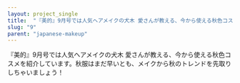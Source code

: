 ```yaml
---
layout: project_single
title:  "『美的』9月号では人気ヘアメイクの犬木 愛さんが教える、今から使える秋色コスメを紹介しています。秋服はまだ早いとも、メイクから秋のトレンドを先取りしちゃいましょう！"
slug: "9"
parent: "japanese-makeup"
---
```

『美的』9月号では人気ヘアメイクの犬木 愛さんが教える、今から使える秋色コスメを紹介しています。秋服はまだ早いとも、メイクから秋のトレンドを先取りしちゃいましょう！